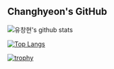 ## Changhyeon's GitHub

![유창현's github stats](https://github-readme-stats.vercel.app/api?username=spaceOfSoul&show_icons=true&theme=github_dark)

[![Top Langs](https://github-readme-stats.vercel.app/api/top-langs/?username=spaceOfSoul&layout=compact)](https://github.com/spaceOfSoul/github-readme-stats)

[![trophy](https://github-profile-trophy.vercel.app/?username=spaceOfSoul&theme=onedark)](https://github.com/spaceOfSoul/github-profile-trophy)
